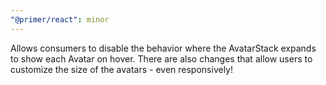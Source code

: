 ```yaml
---
"@primer/react": minor
---
```


Allows consumers to disable the behavior where the AvatarStack expands to show each Avatar on hover. There are also changes that allow users to customize the size of the avatars - even responsively!
